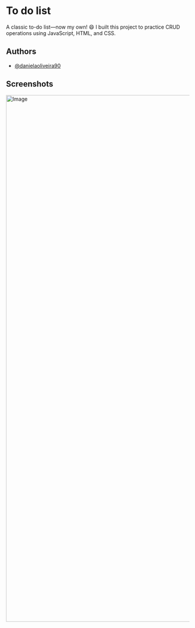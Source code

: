 
# To do list

A classic to-do list—now my own! 😄 I built this project to practice CRUD operations using JavaScript, HTML, and CSS.

## Authors

- [@danielaoliveira90](https://github.com/danielaoliveira90)


## Screenshots

<img width="1441" alt="Image" src="https://github.com/user-attachments/assets/4559f123-9238-40d1-85ad-ac0950d47b0f" />
